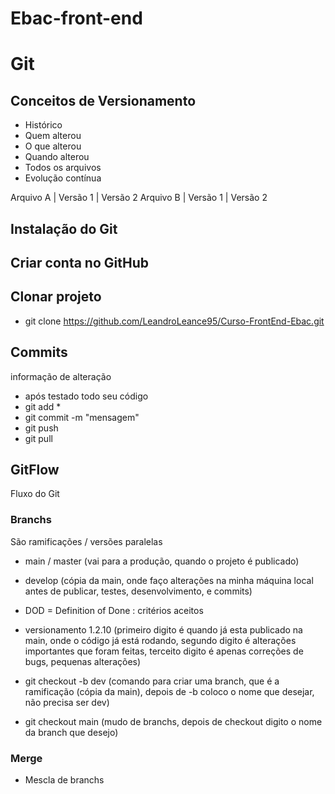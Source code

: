 # Ebac-front-end

# Git
## Conceitos de Versionamento
- Histórico
- Quem alterou
- O que alterou
- Quando alterou
- Todos os arquivos
- Evolução contínua

Arquivo A  | Versão 1 | Versão 2
Arquivo B  | Versão 1 | Versão 2

## Instalação do Git

## Criar conta no GitHub

## Clonar projeto
- git clone https://github.com/LeandroLeance95/Curso-FrontEnd-Ebac.git

## Commits
informação de alteração
- após testado todo seu código
- git add *
- git commit -m "mensagem"
- git push
- git pull
## GitFlow
Fluxo do Git
 
### Branchs
São ramificações / versões paralelas

- main / master (vai para a produção, quando o projeto é publicado)
- develop (cópia da main, onde faço alterações na minha máquina local antes de publicar, testes, desenvolvimento, e commits)

- DOD = Definition of Done : critérios aceitos

- versionamento 1.2.10 (primeiro digito é quando já esta publicado na main, onde o código já está rodando, segundo digito é alterações importantes que foram feitas, terceito digito é apenas correções de bugs, pequenas alterações)

- git checkout -b dev (comando para criar uma branch, que é a ramificação (cópia da main), depois de -b coloco o nome que desejar, não precisa ser dev)

- git checkout main (mudo de branchs, depois de checkout digito o nome da branch que desejo)

### Merge
- Mescla de branchs